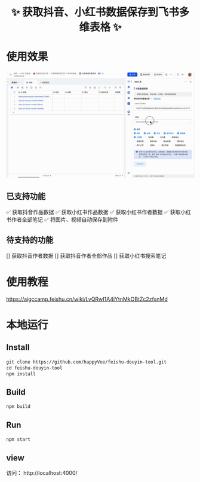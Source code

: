 <h1 align="center">✨ 获取抖音、小红书数据保存到飞书多维表格 ✨</h1>

# 使用效果
![使用效果](/use-doc/使用示例.gif)

## 已支持功能
✅ 获取抖音作品数据
✅ 获取小红书作品数据
✅ 获取小红书作者数据
✅ 获取小红书作者全部笔记
✅ 将图片、视频自动保存到附件

## 待支持的功能
[] 获取抖音作者数据
[] 获取抖音作者全部作品
[] 获取小红书搜索笔记

# 使用教程

https://aigccamp.feishu.cn/wiki/LvQRwI1A4iYtnMkOBtZc2zfsnMd

# 本地运行
## Install
```
git clone https://github.com/happyVee/feishu-douyin-tool.git
cd feishu-douyin-tool
npm install
```

## Build
```
npm build
```

## Run
```
npm start
```

## view
访问： http://localhost:4000/